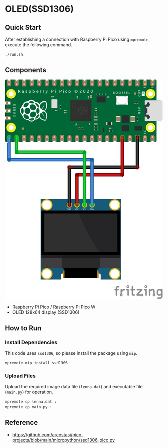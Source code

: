 # OLED(SSD1306)

## Quick Start

After establishing a connection with Raspberry Pi Pico using `mpremote`, execute the following command.

```bash
./run.sh
```

## Components

![oled circuit](oled.jpg)

- Raspberry Pi Pico / Raspberry Pi Pico W
- OLED 128x64 display (SSD1306)

## How to Run

### Install Dependencies

This code uses `ssd1306`, so please install the package using `mip`.

```bash
mpremote mip install ssd1306
```

### Upload Files

Upload the required image data file (`lenna.dat`) and executable file (`main.py`) for operation.

```bash
mpremote cp lenna.dat :
mpremote cp main.py :
```

## Reference

- https://github.com/arcostasi/pico-projects/blob/main/micropython/ssd1306_pico.py
